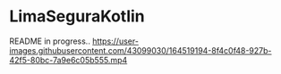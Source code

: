 # LimaSeguraKotlin

README in progress..
https://user-images.githubusercontent.com/43099030/164519194-8f4c0f48-927b-42f5-80bc-7a9e6c05b555.mp4

